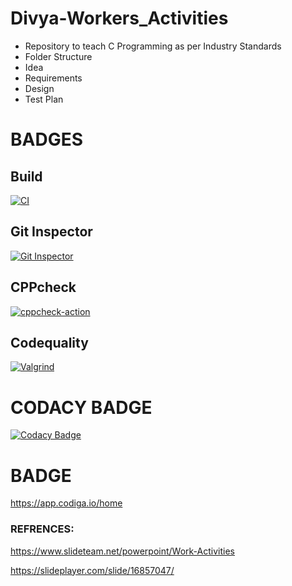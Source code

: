 # Divya-Workers_Activities
* Repository to teach C Programming as per Industry Standards
* Folder Structure
* Idea
* Requirements
* Design
* Test Plan
# BADGES
## Build
[![CI](https://github.com/Divyah-sys/M1_WorkersActivities_UTIL/actions/workflows/build.yml/badge.svg)](https://github.com/Divyah-sys/M1_WorkersActivities_UTIL/actions/workflows/build.yml)

## Git Inspector
[![Git Inspector](https://github.com/Divyah-sys/M1_WorkersActivities_UTIL/actions/workflows/gitinspector.yml/badge.svg)](https://github.com/Divyah-sys/M1_WorkersActivities_UTIL/actions/workflows/gitinspector.yml)

## CPPcheck
[![cppcheck-action](https://github.com/Divyah-sys/M1_WorkersActivities_UTIL/actions/workflows/cpp.yml/badge.svg)](https://github.com/Divyah-sys/M1_WorkersActivities_UTIL/actions/workflows/cpp.yml)

## Codequality
[![Valgrind](https://github.com/Divyah-sys/M1_WorkersActivities_UTIL/actions/workflows/codequality.yml/badge.svg)](https://github.com/Divyah-sys/M1_WorkersActivities_UTIL/actions/workflows/codequality.yml)


# CODACY BADGE
[![Codacy Badge](https://app.codacy.com/project/badge/Grade/93521dbe14d34dc392ff76daa5b31d44)](https://www.codacy.com/gh/Divyah-sys/M1_WorkersActivities_UTIL/dashboard?utm_source=github.com&amp;utm_medium=referral&amp;utm_content=Divyah-sys/M1_WorkersActivities_UTIL&amp;utm_campaign=Badge_Grade)


# BADGE
https://app.codiga.io/home

### REFRENCES:
https://www.slideteam.net/powerpoint/Work-Activities


https://slideplayer.com/slide/16857047/
